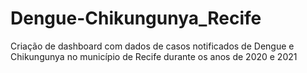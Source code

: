 # Dengue-Chikungunya_Recife
Criação de dashboard com dados de casos notificados de Dengue e Chikungunya no município de Recife durante os anos de 2020 e 2021
